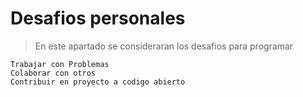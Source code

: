 # Desafios personales
> En este apartado se consideraran los desafios para programar
```
Trabajar con Problemas
Colaborar con otros
Contribuir en proyecto a codigo abierto
```
